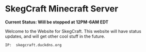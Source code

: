 # SkegCraft Minecraft Server
**Current Status: Will be stopped at 12PM-6AM EDT**

Welcome to the Website for SkegCraft. This website will have status updates, and will get other cool stuff in the future.

    IP:  skegcraft.duckdns.org



